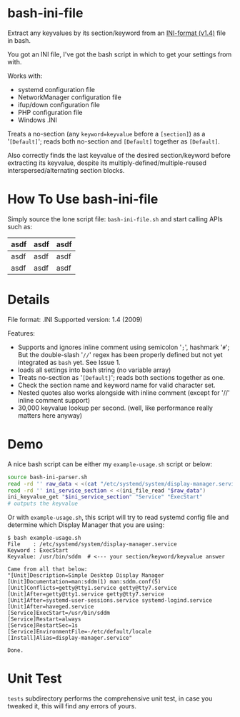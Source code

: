 # bash-ini-file
Extract any keyvalues by its section/keyword from an [INI-format (v1.4)](https://cloanto.com/specs/ini/#escapesequences) file in bash.

You got an INI file, I've got the bash script in which to get your settings from with.

Works with:

* systemd configuration file
* NetworkManager configuration file
* ifup/down configuration file
* PHP configuration file
* Windows .INI

Treats a no-section (any `keyword=keyvalue` before a `[section]`) as a '`[Default]`';  reads both no-section and `[Default]` together as `[Default]`.

Also correctly finds the last keyvalue of the desired section/keyword before extracting its keyvalue, despite its multiply-defined/multiple-reused interspersed/alternating section blocks.

How To Use bash-ini-file
====
Simply source the lone script file: `bash-ini-file.sh`
and start calling APIs such as:

| asdf | asdf | asdf |
| ---- | ---- | ---- |
| asdf | asdf | asdf |
| asdf | asdf | asdf |

Details
=======

File format: .INI
Supported version: 1.4 (2009)

Features:

* Supports and ignores inline comment using semicolon '`;`', hashmark '`#`'; But the double-slash '`//`' regex has been properly defined but not yet integrated as `bash` yet.  See Issue 1.
* loads all settings into bash string (no variable array)
* Treats no-section as '`[Default]`';  reads both sections together as one.
* Check the section name and keyword name for valid character set.
* Nested quotes also works alongside with inline comment (except for '//' inline comment support)
* 30,000 keyvalue lookup per second.  (well, like performance really matters here anyway)

Demo
====
A nice bash script can be either my `example-usage.sh` script or below:

```bash
source bash-ini-parser.sh
read -rd '' raw_data < <(cat "/etc/systemd/system/display-manager.service")
read -rd '' ini_service_section < <(ini_file_read "$raw_data")
ini_keyvalue_get "$ini_service_section" "Service" "ExecStart"
# outputs the keyvalue
```

Or with `example-usage.sh`, this script will try to read systemd config file and determine which Display Manager that you are using:

```console
$ bash example-usage.sh 
File    : /etc/systemd/system/display-manager.service
Keyword : ExecStart
Keyvalue: /usr/bin/sddm  # <--- your section/keyword/keyvalue answer

Came from all that below:
"[Unit]Description=Simple Desktop Display Manager
[Unit]Documentation=man:sddm(1) man:sddm.conf(5)
[Unit]Conflicts=getty@tty1.service getty@tty7.service
[Unit]After=getty@tty1.service getty@tty7.service
[Unit]After=systemd-user-sessions.service systemd-logind.service
[Unit]After=haveged.service
[Service]ExecStart=/usr/bin/sddm
[Service]Restart=always
[Service]RestartSec=1s
[Service]EnvironmentFile=-/etc/default/locale
[Install]Alias=display-manager.service"

Done.
```

Unit Test
=========
`tests` subdirectory performs the comprehensive unit test, in case you tweaked it, this will find any errors of yours.



